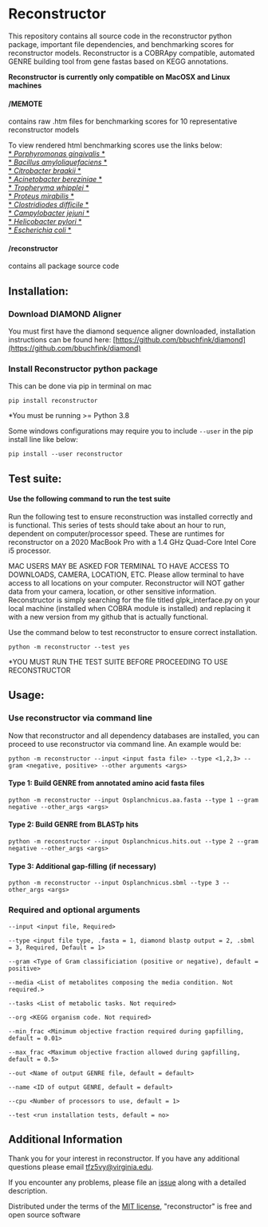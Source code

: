 # Reconstructor
This repository contains all source code in the reconstructor python package, important file dependencies, and benchmarking scores for reconstructor models. Reconstructor is a COBRApy compatible, automated GENRE building tool from gene fastas based on KEGG annotations.

****Reconstructor is currently only compatible on MacOSX and Linux machines****

#### /MEMOTE
contains raw .htm files for benchmarking scores for 10 representative reconstructor models

To view rendered html benchmarking scores use the links below:  
[* *Porphyromonas gingivalis* *](https://emmamglass.github.io/ReconstructorMEMOTE.io/837.83.sbml.html)  
[* *Bacillus amyloliquefaciens* *](https://emmamglass.github.io/ReconstructorMEMOTE.io/1390.556.sbml.html)  
[* *Citrobacter braakii* *](https://emmamglass.github.io/ReconstructorMEMOTE.io/57706.84.sbml.html)  
[* *Acinetobacter bereziniae* *](https://emmamglass.github.io/ReconstructorMEMOTE.io/106648.24.sbml.html)  
[* *Tropheryma whipplei* *](https://emmamglass.github.io/ReconstructorMEMOTE.io/218496.4.sbml.html)  
[* *Proteus mirabilis* *](https://emmamglass.github.io/ReconstructorMEMOTE.io/529507.6.sbml.html)  
[* *Clostridiodes difficile* *](https://emmamglass.github.io/ReconstructorMEMOTE.io/699034.5.sbml.html)  
[* *Campylobacter jejuni* *](https://emmamglass.github.io/ReconstructorMEMOTE.io/1349827.3.sbml.html)  
[* *Helicobacter pylori* *](https://emmamglass.github.io/ReconstructorMEMOTE.io/1382925.3.sbml.html)  
[* *Escherichia coli* *](https://emmamglass.github.io/ReconstructorMEMOTE.io/2848143.3.sbml.html)  

#### /reconstructor
contains all package source code

## Installation:
### Download DIAMOND Aligner
You must first have the diamond sequence aligner downloaded, installation instructions can be found here: [https://github.com/bbuchfink/diamond](https://github.com/bbuchfink/diamond)

### Install Reconstructor python package
This can be done via pip in terminal on mac

```
pip install reconstructor
```

*You must be running >= Python 3.8

Some windows configurations may require you to include ``` --user ``` in the pip install line like below:
```
pip install --user reconstructor
```

## Test suite:
#### Use the following command to run the test suite
Run the following test to ensure reconstruction was installed correctly and is functional. This series of tests should take about an hour to run, dependent on computer/processor speed. These are runtimes for reconstructor on a 2020 MacBook Pro with a 1.4 GHz Quad-Core Intel Core i5 processor.

MAC USERS MAY BE ASKED FOR TERMINAL TO HAVE ACCESS TO DOWNLOADS, CAMERA, LOCATION, ETC. Please allow terminal to have access to all locations on your computer. Reconstructor will NOT gather data from your camera, location, or other sensitive information. Reconstructor is simply searching for the file titled glpk_interface.py on your local machine (installed when COBRA module is installed) and replacing it with a new version from my github that is actually functional.

Use the command below to test reconstructor to ensure correct installation. 

```
python -m reconstructor --test yes
```
*YOU MUST RUN THE TEST SUITE BEFORE PROCEEDING TO USE RECONSTRUCTOR

## Usage:
### Use reconstructor via command line
Now that reconstructor and all dependency databases are installed, you can proceed to use reconstructor via command line. An example would be:
```
python -m reconstructor --input <input fasta file> --type <1,2,3> --gram <negative, positive> --other arguments <args>
```
#### Type 1: Build GENRE from annotated amino acid fasta files
```
python -m reconstructor --input Osplanchnicus.aa.fasta --type 1 --gram negative --other_args <args>
```

#### Type 2: Build GENRE from BLASTp hits
```
python -m reconstructor --input Osplanchnicus.hits.out --type 2 --gram negative --other_args <args>
```

#### Type 3: Additional gap-filling (if necessary)
```
python -m reconstructor --input Osplanchnicus.sbml --type 3 --other_args <args>
```
### Required and optional arguments
```
--input <input file, Required>
```
```
--type <input file type, .fasta = 1, diamond blastp output = 2, .sbml = 3, Required, Default = 1> 
```
```
--gram <Type of Gram classificiation (positive or negative), default = positive>
```
```
--media <List of metabolites composing the media condition. Not required.>
```
```
--tasks <List of metabolic tasks. Not required>
```
```
--org <KEGG organism code. Not required>
```
```
--min_frac <Minimum objective fraction required during gapfilling, default = 0.01>
```
```
--max_frac <Maximum objective fraction allowed during gapfilling, default = 0.5>
```
```
--out <Name of output GENRE file, default = default>
```
```
--name <ID of output GENRE, default = default>
```
```
--cpu <Number of processors to use, default = 1>
```

```
--test <run installation tests, default = no>
```
## Additional Information
Thank you for your interest in reconstructor. If you have any additional questions please email tfz5vy@virginia.edu.

If you encounter any problems, please file an [issue](https://github.com/emmamglass/reconstructor/issues) along with a detailed description.

Distributed under the terms of the [MIT license](https://github.com/emmamglass/reconstructor/blob/main/reconstructor/LICENSE), "reconstructor" is free and open source software
